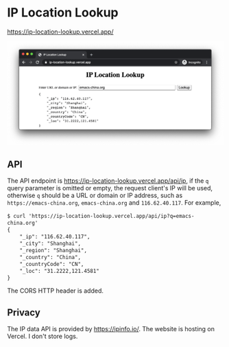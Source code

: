 # IP Location Lookup

https://ip-location-lookup.vercel.app/

![screenshot of the website](Screen-Shot-2020-08-08-at-23.09.12.png)

## API

The API endpoint is https://ip-location-lookup.vercel.app/api/ip, if the `q`
query parameter is omitted or empty, the request client's IP will be used,
otherwise `q` should be a URL or domain or IP address, such as
`https://emacs-china.org`, `emacs-china.org` and `116.62.40.117`. For example,

```
$ curl 'https://ip-location-lookup.vercel.app/api/ip?q=emacs-china.org'
{
    "_ip": "116.62.40.117",
    "_city": "Shanghai",
    "_region": "Shanghai",
    "_country": "China",
    "_countryCode": "CN",
    "_loc": "31.2222,121.4581"
}
```

The CORS HTTP header is added.

## Privacy

The IP data API is provided by <https://ipinfo.io/>. The website is hosting on
Vercel. I don't store logs.
